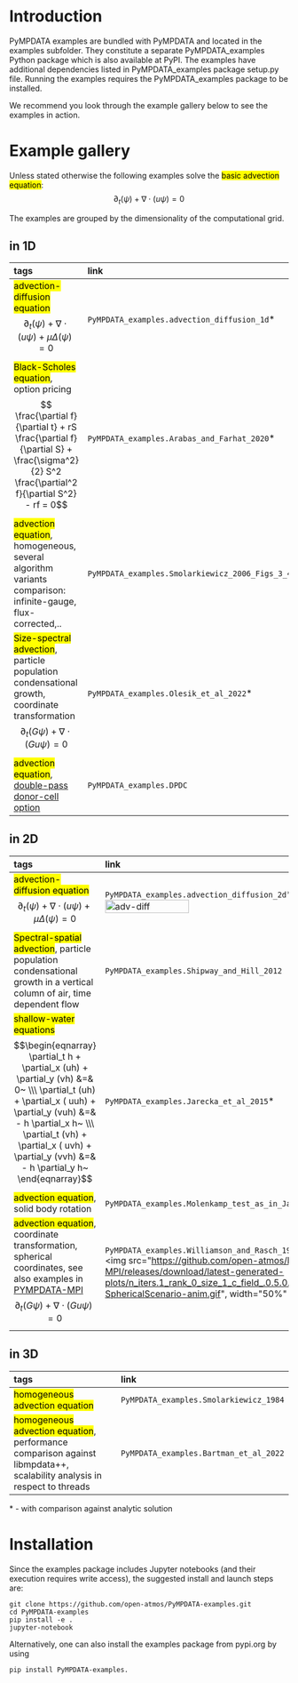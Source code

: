 # Introduction
PyMPDATA examples are bundled with PyMPDATA and located in the examples subfolder.
They constitute a separate PyMPDATA_examples Python package which is also available at PyPI.
The examples have additional dependencies listed in PyMPDATA_examples package setup.py file.
Running the examples requires the PyMPDATA_examples package to be installed.

We recommend you look through the example gallery below to see the examples in action.

# Example gallery
Unless stated otherwise the following examples solve the <mark>basic advection equation</mark>:
$$ \partial_t (\psi) + \nabla \cdot (u \psi) = 0 $$

The examples are grouped by the dimensionality of the computational grid.

## in 1D
| tags                                                                                                                                                                                              | link                                                     |
|:--------------------------------------------------------------------------------------------------------------------------------------------------------------------------------------------------|:---------------------------------------------------------|
| <mark>advection-diffusion equation</mark><br/>$$ \partial_t (\psi) + \nabla \cdot (u \psi) + \mu \Delta (\psi) = 0 $$                                                                             | `PyMPDATA_examples.advection_diffusion_1d`*              |
| <mark>Black-Scholes equation</mark>, option pricing<br>$$  \frac{\partial f}{\partial t} + rS \frac{\partial f}{\partial S} + \frac{\sigma^2}{2} S^2 \frac{\partial^2 f}{\partial S^2} - rf = 0$$ | `PyMPDATA_examples.Arabas_and_Farhat_2020`*              |
| <mark>advection equation</mark>, homogeneous, several algorithm variants comparison: infinite-gauge, flux-corrected,..                                                                            | `PyMPDATA_examples.Smolarkiewicz_2006_Figs_3_4_10_11_12` |
| <mark>Size-spectral advection</mark>, particle population condensational growth, coordinate transformation<br>$$ \partial_t (G \psi) + \nabla \cdot (Gu \psi) = 0 $$                              | `PyMPDATA_examples.Olesik_et_al_2022`*                   |
| <mark>advection equation</mark>, [double-pass donor-cell option](https://osti.gov/servlets/purl/7049237)                                                                                                                       | `PyMPDATA_examples.DPDC`                                 |

## in 2D
| tags                                                                                                                                                                                                                                                                                                    | link                                                                                                                                                                                                                                                                                                   |
|:--------------------------------------------------------------------------------------------------------------------------------------------------------------------------------------------------------------------------------------------------------------------------------------------------------|:-------------------------------------------------------------------------------------------------------------------------------------------------------------------------------------------------------------------------------------------------------------------------------------------------------|
| <mark>advection-diffusion equation</mark><br/>$$ \partial_t (\psi) + \nabla \cdot (u \psi) + \mu \Delta (\psi) = 0 $$                                                                                                                                                                                   | `PyMPDATA_examples.advection_diffusion_2d`*<br/><img src="https://github.com/open-atmos/PyMPDATA/releases/download/tip/advection_diffusion.gif" width="50%" alt="adv-diff">                                                                                                                            |
| <mark>Spectral-spatial advection</mark>, particle population condensational growth in a vertical column of air, time dependent flow                                                                                                                                                                     | `PyMPDATA_examples.Shipway_and_Hill_2012`                                                                                                                                                                                                                                                              |
| <mark>shallow-water equations</mark><br/>$$\begin{eqnarray} \partial_t h + \partial_x (uh) + \partial_y (vh) &=& 0~  \\\ \partial_t (uh) + \partial_x ( uuh) + \partial_y (vuh) &=& - h \partial_x h~ \\\ \partial_t (vh) + \partial_x ( uvh) + \partial_y (vvh) &=& - h \partial_y h~ \end{eqnarray}$$ | `PyMPDATA_examples.Jarecka_et_al_2015`*                                                                                                                                                                                                                                                                |
| <mark>advection equation</mark>, solid body rotation                                                                                                                                                                                                                                                    | `PyMPDATA_examples.Molenkamp_test_as_in_Jaruga_et_al_2015_Fig_12`*                                                                                                                                                                                                                                     |
| <mark>advection equation</mark>, coordinate transformation, spherical coordinates, see also examples in [PYMPDATA-MPI](https://pypi.org/project/PyMPDATA-MPI/) $$ \partial_t (G \psi) + \nabla \cdot (Gu \psi) = 0 $$                                                                                   | `PyMPDATA_examples.Williamson_and_Rasch_1989_as_in_Jaruga_et_al_2015_Fig_14`<br><img src="https://github.com/open-atmos/PyMPDATA-MPI/releases/download/latest-generated-plots/n_iters.1_rank_0_size_1_c_field_.0.5.0.25._mpi_dim_0_n_threads_1-SphericalScenario-anim.gif", width="50%" alt="mpi-gif"> |

## in 3D
| tags                                                                                                                                | link                                   |
|:------------------------------------------------------------------------------------------------------------------------------------|:---------------------------------------|
| <mark>homogeneous advection equation</mark>                                                                                         | `PyMPDATA_examples.Smolarkiewicz_1984` |
| <mark>homogeneous advection equation</mark>, performance comparison against libmpdata++, scalability analysis in respect to threads | `PyMPDATA_examples.Bartman_et_al_2022` |

\* - with comparison against analytic solution

# Installation
Since the examples package includes Jupyter notebooks (and their execution requires write access), the suggested install and launch steps are:

```
git clone https://github.com/open-atmos/PyMPDATA-examples.git
cd PyMPDATA-examples
pip install -e .
jupyter-notebook
```

Alternatively, one can also install the examples package from pypi.org by using
```
pip install PyMPDATA-examples.
```
